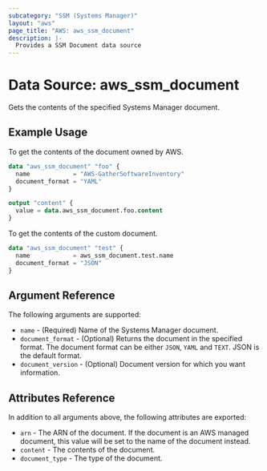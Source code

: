 ```yaml
---
subcategory: "SSM (Systems Manager)"
layout: "aws"
page_title: "AWS: aws_ssm_document"
description: |-
  Provides a SSM Document data source
---
```


# Data Source: aws_ssm_document

Gets the contents of the specified Systems Manager document.

## Example Usage

To get the contents of the document owned by AWS.

```terraform
data "aws_ssm_document" "foo" {
  name            = "AWS-GatherSoftwareInventory"
  document_format = "YAML"
}

output "content" {
  value = data.aws_ssm_document.foo.content
}
```

To get the contents of the custom document.

```terraform
data "aws_ssm_document" "test" {
  name            = aws_ssm_document.test.name
  document_format = "JSON"
}
```


## Argument Reference

The following arguments are supported:

* `name` - (Required) Name of the Systems Manager document.
* `document_format` - (Optional) Returns the document in the specified format. The document format can be either `JSON`, `YAML` and `TEXT`. JSON is the default format.
* `document_version` - (Optional) Document version for which you want information.

## Attributes Reference

In addition to all arguments above, the following attributes are exported:

* `arn` - The ARN of the document. If the document is an AWS managed document, this value will be set to the name of the document instead.
* `content` - The contents of the document.
* `document_type` - The type of the document.
